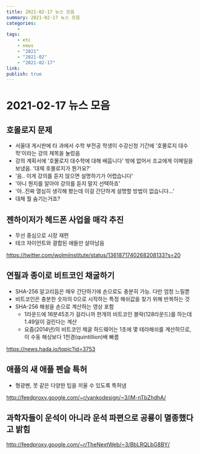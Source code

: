 ```yaml
---
title: 2021-02-17 뉴스 모음
summary: 2021-02-17 뉴스 모음
categories:
    - 
tags:
    - etc
    - news
    - "2021"
    - "2021-02"
    - "2021-02-17"
link: 
publish: true
---
```


# 2021-02-17 뉴스 모음

## 호몰로지 문제

- 서울대 게시판에 타 과에서 수학 부전공 학생이 수강신청 기간에 '호몰로지 대수학'이라는 강의 제목을 눌렀음
- 강의 계획서에 '호몰로지 대수학에 대해 배웁니다' 밖에 없어서 조교에게 이메일을 보냈음. '대체 호몰로지가 뭔가요?'
- '음.. 이게 강의를 듣지 않으면 설명하기가 어렵습니다'
- '아니 뭔지를 알아야 강의를 듣지 말지 선택하죠'
- '아..진짜 열심히 생각해 봤는데 이걸 간단하게 설명할 방법이 없습니다...'
- 대체 뭘 숨기는거죠?

## 젠하이저가 헤드폰 사업을 매각 추진

- 무선 중심으로 시장 재편
- 테크 자이언트와 결합된 애들만 살아남음

<https://twitter.com/wolmiinstitute/status/1361871740268208133?s=20>

## 연필과 종이로 비트코인 채굴하기

- SHA-256 알고리듬은 매우 간단하기에 손으로도 충분히 가능. 다만 엄청 느릴뿐
- 비트코인은 충분한 숫자의 0으로 시작하는 특정 해쉬값을 찾기 위해 반복하는 것
- SHA-256 해슁을 손으로 계산하는 영상 포함
  - 1라운드에 16분45초가 걸리니까 한개의 비트코인 블락(128라운드)를 하는데 1.49일이 걸린다는 계산
  - 요즘(2014년)의 비트코인 채굴 하드웨어는 1초에 몇 테라해쉬를 계산하므로, 이 수동 해싱보다 1천경(quintillion)배 빠름

<https://news.hada.io/topic?id=3753>

## 애플의 새 애플 펜슬 특허

- 형광펜, 붓 같은 다양한 팁을 끼울 수 있도록 특허냄

<http://feedproxy.google.com/~r/yankodesign/~3/jM-nTbZhdhA/>

## 과학자들이 운석이 아니라 운석 파편으로 공룡이 멸종했다고 밝힘

<http://feedproxy.google.com/~r/TheNextWeb/~3/BbLRQLbG8BY/>
